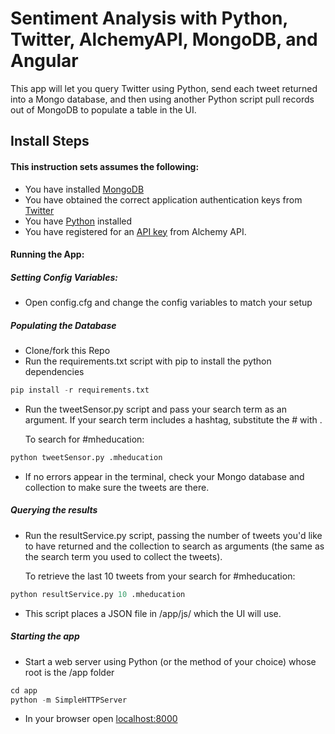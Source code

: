 # Sentiment Analysis with Python, Twitter, AlchemyAPI, MongoDB, and Angular

This app will let you query Twitter using Python, send each tweet returned into a Mongo database, and then using another Python script pull records out of MongoDB to populate a table in the UI.

## Install Steps

#### This instruction sets assumes the following:
+ You have installed [MongoDB](http://mongodb.org)
+ You have obtained the correct application authentication keys from [Twitter](https://apps.twitter.com/)
+ You have [Python](https://www.python.org/downloads/) installed
+ You have registered for an [API key](http://www.alchemyapi.com/api/register.html) from Alchemy API.

#### Running the App:

##### Setting Config Variables:
+ Open config.cfg and change the config variables to match your setup

##### Populating the Database
+ Clone/fork this Repo
+ Run the requirements.txt script with pip to install the python dependencies

``` python
pip install -r requirements.txt
```

+ Run the tweetSensor.py script and pass your search term as an argument. If your search term includes a hashtag, substitute the # with .

    To search for #mheducation:

``` python
python tweetSensor.py .mheducation
```

+ If no errors appear in the terminal, check your Mongo database and collection to make sure the tweets are there.

##### Querying the results
+ Run the resultService.py script, passing the number of tweets you'd like to have returned and the collection to search as arguments (the same as the search term you used to collect the tweets).

    To retrieve the last 10 tweets from your search for #mheducation:

``` python
python resultService.py 10 .mheducation
```

+ This script places a JSON file in /app/js/ which the UI will use.

##### Starting the app
+ Start a web server using Python (or the method of your choice) whose root is the /app folder

``` python
cd app
python -m SimpleHTTPServer
```

+ In your browser open [localhost:8000](http://localhost:8000)
